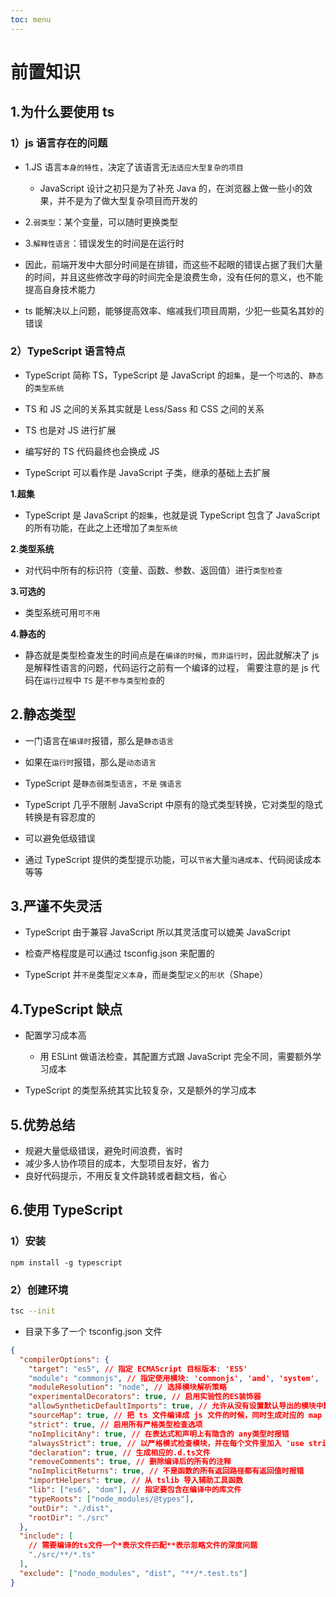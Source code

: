 ```yaml
---
toc: menu
---
```


# 前置知识

## 1.为什么要使用 ts

### 1）js 语言存在的问题

- 1.JS 语言`本身的特性`，决定了该语言无`法适应大型复杂的项目`

  - JavaScript 设计之初只是为了补充 Java 的，在浏览器上做一些小的效果，并不是为了做大型复杂项目而开发的

- 2.`弱类型`：某个变量，可以随时更换类型

- 3.`解释性语言`：错误发生的时间是在运行时

- 因此，前端开发中大部分时间是在排错，而这些不起眼的错误占据了我们大量的时间，并且这些修改字母的时间完全是浪费生命，没有任何的意义，也不能提高自身技术能力

- ts 能解决以上问题，能够提高效率、缩减我们项目周期，少犯一些莫名其妙的错误

### 2）TypeScript 语言特点

- TypeScript 简称 TS，TypeScript 是 JavaScript 的`超集`，是一个`可选`的、`静态`的`类型系统`

- TS 和 JS 之间的关系其实就是 Less/Sass 和 CSS 之间的关系
- TS 也是对 JS 进行扩展
- 编写好的 TS 代码最终也会换成 JS
- TypeScript 可以看作是 JavaScript 子类，继承的基础上去扩展

**1.超集**

- TypeScript 是 JavaScript 的`超集`，也就是说 TypeScript 包含了 JavaScript 的所有功能，在此之上还增加了`类型系统`

**2.类型系统**

- 对代码中所有的标识符（变量、函数、参数、返回值）进行`类型检查`

**3.可选的**

- 类型系统可用`可不用`

**4.静态的**

- 静态就是类型检查发生的时间点是在`编译的时候`，`而非运行时`，因此就解决了 js 是解释性语言的问题，代码运行之前有一个编译的过程， 需要注意的是 js 代码在`运行过程`中 `TS` 是`不参与类型检查`的

## 2.静态类型

- 一门语言在`编译时`报错，那么是`静态语言`
- 如果在`运行时`报错，那么是`动态语言`

- TypeScript 是`静态弱类型语言`，`不是` `强语言`
- TypeScript 几乎不限制 JavaScript 中原有的隐式类型转换，它对类型的隐式转换是有容忍度的

- 可以避免低级错误

- 通过 TypeScript 提供的类型提示功能，可以`节省`大量`沟通成本`、代码阅读成本等等

## 3.严谨不失灵活

- TypeScript 由于兼容 JavaScript 所以其灵活度可以媲美 JavaScript

- 检查严格程度是可以通过 tsconfig.json 来配置的

- TypeScript 并`不是`类型`定义本身`，而`是`类型`定义`的`形状`（Shape）

## 4.TypeScript 缺点

- 配置学习成本高

  - 用 ESLint 做语法检查，其配置方式跟 JavaScript 完全不同，需要额外学习成本

- TypeScript 的类型系统其实比较复杂，又是额外的学习成本

## 5.优势总结

- 规避大量低级错误，避免时间浪费，省时
- 减少多人协作项目的成本，大型项目友好，省力
- 良好代码提示，不用反复文件跳转或者翻文档，省心

## 6.使用 TypeScript

### 1）安装

```shell
npm install -g typescript
```

### 2）创建环境

```bash
tsc --init
```

- 目录下多了一个 tsconfig.json 文件

```json
{
  "compilerOptions": {
    "target": "es5", // 指定 ECMAScript 目标版本: 'ES5'
    "module": "commonjs", // 指定使用模块: 'commonjs', 'amd', 'system', 'umd' or 'es2015'
    "moduleResolution": "node", // 选择模块解析策略
    "experimentalDecorators": true, // 启用实验性的ES装饰器
    "allowSyntheticDefaultImports": true, // 允许从没有设置默认导出的模块中默认导入。
    "sourceMap": true, // 把 ts 文件编译成 js 文件的时候，同时生成对应的 map 文件
    "strict": true, // 启用所有严格类型检查选项
    "noImplicitAny": true, // 在表达式和声明上有隐含的 any类型时报错
    "alwaysStrict": true, // 以严格模式检查模块，并在每个文件里加入 'use strict'
    "declaration": true, // 生成相应的.d.ts文件
    "removeComments": true, // 删除编译后的所有的注释
    "noImplicitReturns": true, // 不是函数的所有返回路径都有返回值时报错
    "importHelpers": true, // 从 tslib 导入辅助工具函数
    "lib": ["es6", "dom"], // 指定要包含在编译中的库文件
    "typeRoots": ["node_modules/@types"],
    "outDir": "./dist",
    "rootDir": "./src"
  },
  "include": [
    // 需要编译的ts文件一个*表示文件匹配**表示忽略文件的深度问题
    "./src/**/*.ts"
  ],
  "exclude": ["node_modules", "dist", "**/*.test.ts"]
}
```
